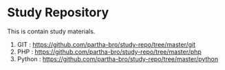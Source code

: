 # Study Repository

This is contain study materials.

1. GIT : https://github.com/partha-bro/study-repo/tree/master/git
2. PHP : https://github.com/partha-bro/study-repo/tree/master/php
3. Python : https://github.com/partha-bro/study-repo/tree/master/python
